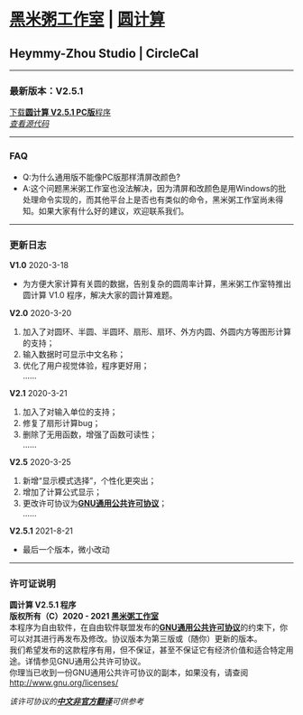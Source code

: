 # [黑米粥工作室](https://github.com/Heymmy-Zhou) | [圆计算](https://github.com/Heymmy-Zhou/CircleCal)  
## Heymmy-Zhou Studio | CircleCal

---

### 最新版本：**V2.5.1**  
[下载**圆计算 V2.5.1 PC版**程序](https://github.com/ZhouJiatai/CircleCal/releases/tag/V2.5.1)  
[*查看源代码*](https://github.com/Heymmy-Zhou/CircleCal/tree/V2.5.1)  

---

### FAQ
- Q:为什么通用版不能像PC版那样清屏改颜色?  
- A:这个问题黑米粥工作室也没法解决，因为清屏和改颜色是用Windows的批处理命令实现的，而其他平台上是否也有类似的命令，黑米粥工作室尚未得知。如果大家有什么好的建议，欢迎联系我们。

---

### 更新日志  
**V1.0** 2020-3-18  
- 为方便大家计算有关圆的数据，告别复杂的圆周率计算，黑米粥工作室特推出圆计算 V1.0 程序，解决大家的圆计算难题。  
  
**V2.0** 2020-3-20  
1. 加入了对圆环、半圆、半圆环、扇形、扇环、外方内圆、外圆内方等图形计算的支持；  
2. 输入数据时可显示中文名称；  
3. 优化了用户视觉体验，程序更好用；  
……  
  
**V2.1** 2020-3-21  
1. 加入了对输入单位的支持；  
2. 修复了扇形计算bug；  
3. 删除了无用函数，增强了函数可读性；  
……  
  
**V2.5** 2020-3-25  
1. 新增“显示模式选择”，个性化更突出；  
2. 增加了计算公式显示；  
3. 更改许可协议为[**GNU通用公共许可协议**](https://github.com/Heymmy-Zhou/CircleCal/wiki#--%E8%AE%B8%E5%8F%AF%E8%AF%81%E8%AF%B4%E6%98%8E)；  
……  

**V2.5.1** 2021-8-21
- 最后一个版本，微小改动

---

### 许可证说明 
**圆计算 V2.5.1 程序**  
**版权所有（C）2020 - 2021 [黑米粥工作室](https://github.com/Heymmy-Zhou)**  
本程序为自由软件，在自由软件联盟发布的[**GNU通用公共许可协议**](https://www.gnu.org/licenses/gpl-3.0.txt)的约束下，你可以对其进行再发布及修改。协议版本为第三版或（随你）更新的版本。  
我们希望发布的这款程序有用，但不保证，甚至不保证它有经济价值和适合特定用途。详情参见GNU通用公共许可协议。  
你理当已收到一份GNU通用公共许可协议的副本，如果没有，请查阅<http://www.gnu.org/licenses/>  

*该许可协议的[**中文非官方翻译**](https://jxself.org/translations/gpl-3.zh.shtml)可供参考*
